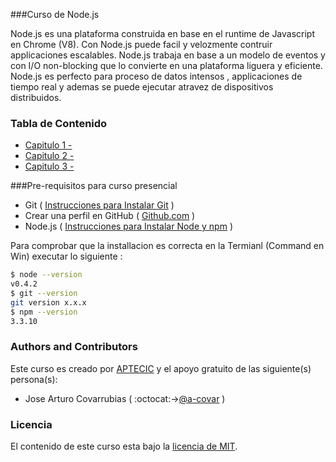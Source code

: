 ###Curso de Node.js

Node.js es una plataforma construida en base en el runtime de Javascript en Chrome (V8). Con Node.js puede facil y velozmente contruir applicaciones escalables. Node.js trabaja en base a un modelo de eventos y con I/O non-blocking que lo convierte en una plataforma liguera y eficiente. Node.js es perfecto para proceso de datos intensos , applicaciones de tiempo real y ademas se puede ejecutar atravez de dispositivos distribuidos.

### Tabla de Contenido 

* [Capitulo 1 - ](Capitulo1/README.md)
* [Capitulo 2 - ](Capitulo2/README.md)
* [Capitulo 3 - ](Capitulo3/README.md)


###Pre-requisitos para curso presencial

* Git  ( [Instrucciones para Instalar Git](http://git-scm.com/) )
* Crear una perfil en GitHub ( [Github.com](https://github.com/) )
* Node.js ( [Instrucciones para Instalar Node y npm](https://nodejs.org/en/download/) )
 

Para comprobar que la installacion es correcta en la Termianl (Command en Win) executar lo siguiente : 
```bash
$ node --version 
v0.4.2
$ git --version
git version x.x.x
$ npm --version 
3.3.10
```


### Authors and Contributors
Este curso es creado por [APTECIC](http://aptecic.org/) y el apoyo gratuito de las siguiente(s) persona(s):
* Jose Arturo Covarrubias ( :octocat:->[@a-covar](https://github.com/a-covar) )

### Licencia 
El contenido de este curso esta bajo la [licencia de MIT](LICENCE.md). 


